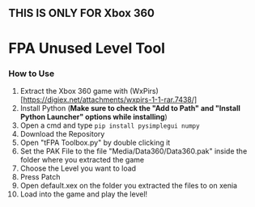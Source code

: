 
## THIS IS ONLY FOR Xbox 360 
# FPA Unused Level Tool

### How to Use

1. Extract the Xbox 360 game with (WxPirs)[https://digiex.net/attachments/wxpirs-1-1-rar.7438/]
2. Install Python (**Make sure to check the "Add to Path" and "Install Python Launcher" options while installing**)
3. Open a cmd and type ``pip install pysimplegui numpy``
4. Download the Repository
5. Open "tFPA Toolbox.py" by double clicking it
6. Set the PAK File to the file "Media/Data360/Data360.pak" inside the folder where you extracted the game
7. Choose the Level you want to load
8. Press Patch
9. Open default.xex on the folder you extracted the files to on xenia
10. Load into the game and play the level!
